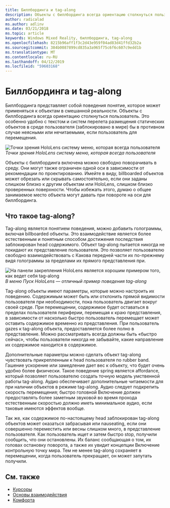 ```yaml
---
title: Биллбординга и tag-along
description: Объекты с биллбординга всегда ориентацию столкнуться пользователь.
author: radicalad
ms.author: adlinv
ms.date: 03/21/2018
ms.topic: article
keywords: Windows Mixed Reality, биллбординга, tag-along
ms.openlocfilehash: 8215b96aff1f3c2d43e959f04ad83d41ffd32b2a
ms.sourcegitcommit: 384b0087899cd835a3a965f75c6f6c607c9edd1b
ms.translationtype: MT
ms.contentlocale: ru-RU
ms.lasthandoff: 04/12/2019
ms.locfileid: "59603168"
---
```

# <a name="billboarding-and-tag-along"></a>Биллбординга и tag-along

Биллбординга представляет собой поведения понятие, которое может применяться к объектам в смешанной реальности. Объекты с биллбординга всегда ориентацию столкнуться пользователь. Это особенно удобно с текстом и систем перелета размещения статических объектов в среде пользователя (заблокировано в мире) бы в противном случае неясными или нечитаемыми, если пользователь для перемещения.

![Точки зрения HoloLens систему меню, которая всегда пользователя](images/billboarding-fragments.gif)<br>
*Точки зрения HoloLens систему меню, которая всегда пользователя*

Объекты с биллбординга включена можно свободно поворачивать в среду. Они могут также ограничен одной оси в зависимости от рекомендации по проектированию. Имейте в виду, billboarded объектов может обрезать или скрывать самостоятельно, если они заданы слишком близко к другим объектам или HoloLens, слишком близко проверенных поверхности. Чтобы избежать этого, думаю о общее занимаемое место объекта могут давать при повороте на оси для биллбординга.

## <a name="what-is-a-tag-along"></a>Что такое tag-along?

Tag-along является понятием поведения, можно добавить голограммы, включая billboarded объекты. Это взаимодействие является более естественным и понятным способом достижения последствия заблокирован head содержимого. Объект tag-along пытается никогда не покидают их представление пользователя. Это позволяет пользователю свободно взаимодействовать с Какова передней части их по-прежнему видя голограммы за пределами их прямого представления при.

![На панели закрепления HoloLens является хорошим примером того, как ведет себя tag-along](images/tagalong-1000px.jpg)<br>
*В меню Пуск HoloLens — отличный пример поведения tag-along*

Tag-along объекты имеют параметры, которые можно настроить их поведению. Содержимым может быть или отклонить прямой видимости пользователя при необходимости, пока пользователь двигает вокруг своей среде. При перемещении, содержимое будет оставаться в пределах пользователя периферии, перемещая к краю представления, в зависимости от насколько быстро пользователь перемещает может оставить содержимое временно из представления. При пользователь gazes к tag-along объекта, предоставляется более полно в представление. Можно рассматривать всегда должны быть «быстро сейчас», чтобы пользователи никогда не забывайте, какие направление их содержимое находится в содержимое.

Дополнительные параметры можно сделать объект tag-along чувствовать прикрепленным к head пользователя по rubber band. Гашение ускорение или замедление дает вес к объекту, что будет очень удобно более физически. Такое поведение spring является affordance, который позволяет пользователю создать точную модель умственной работы tag-along. Аудио обеспечивает дополнительные читаемости для при наличии объектов в режиме tag-along. Аудио следует подкрепить скорость перемещения; быстро головной Включение должен предоставлять более заметным звуковой во время прохода естественным скоростью должно иметь минимальное аудио, если таковые имеются эффектов вообще.

Так же, как содержимое по-настоящему head заблокирован tag-along объектов может оказаться забрасывая или nauseating, если они совершенно переместить или весны слишком много, в представление пользователя. Как пользователь ищет и затем быстро stop, получили сообщить, что они остановлены. Их баланс сообщающая о том, их головах остановку поворота, а также их увидит концепции Включение контрольную точку мира. Тем не менее tag-along сохраняет в перемещении, когда пользователь прекращает, он может запутать получили.

## <a name="see-also"></a>См. также
* [Курсоры](cursors.md)
* [Основы взаимодействия](interaction-fundamentals.md)
* [Комфорта](comfort.md)
